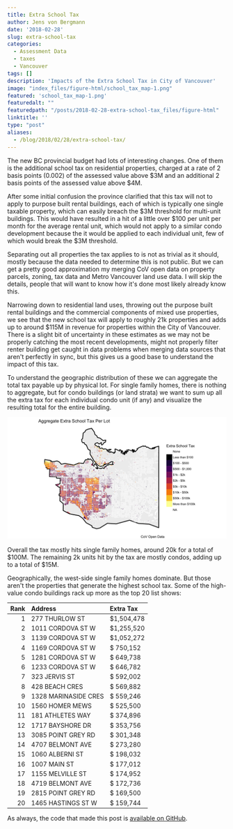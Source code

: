 ```yaml
---
title: Extra School Tax
author: Jens von Bergmann
date: '2018-02-28'
slug: extra-school-tax
categories:
  - Assessment Data
  - taxes
  - Vancouver
tags: []
description: 'Impacts of the Extra School Tax in City of Vancouver'
image: "index_files/figure-html/school_tax_map-1.png"
featured: 'school_tax_map-1.png'
featuredalt: ""
featuredpath: "/posts/2018-02-28-extra-school-tax_files/figure-html"
linktitle: ''
type: "post"
aliases:
  - /blog/2018/02/28/extra-school-tax/
---
```







The new BC provincial budget had lots of interesting changes. One of them is the additional school tax on residential properties, charged at a rate of 2 basis points (0.002) of the assessed value above $3M and an additional 2 basis points of the assessed value above $4M.

After some initial confusion the province clarified that this tax will not to apply to purpose built rental buildings, each of which is typically one single taxable property, which can easily breach the $3M threshold for multi-unit buildings. This would have resulted in a hit of a little over $100 per unit per month for the average rental unit, which would not apply to a similar condo development because the it would be applied to each individual unit, few of which would break the $3M threshold.




Separating out all properties the tax applies to is not as trivial as it should, mostly because the data needed to determine this is not public. But we can get a pretty good approximation my merging CoV open data on property parcels, zoning, tax data and Metro Vancouver land use data. I will skip the details, people that will want to know how it's done most likely already know this.

Narrowing down to residential land uses, throwing out the purpose built rental buildings and the commercial components of mixed use properties, we see that the new school tax will apply to roughly 21k properties and adds up to around $115M in revenue for properties within the City of Vancouver. There is a slight bit of uncertainty in these estimates as we may not be properly catching the most recent developments, might not properly filter renter building get caught in data problems when merging data sources that aren't perfectly in sync, but this gives us a good base to understand the impact of this tax.

To understand the geographic distribution of these we can aggregate the total tax payable up by physical lot. For single family homes, there is nothing to aggregate, but for condo buildings (or land strata) we want to sum up all the extra tax for each individual condo unit (if any) and visualize the resulting total for the entire building.

<img src="index_files/figure-html/school_tax_map-1.png" width="864" />

Overall the tax mostly hits single family homes, around 20k for a total of $100M. The remaining 2k units hit by the tax are mostly condos, adding up to a total of $15M. 

Geographically, the west-side single family homes dominate. But those aren't the properties that generate the highest school tax. Some of the high-value condo buildings rack up more as the top 20 list shows:


| Rank|Address              |Extra Tax  |
|----:|:--------------------|:----------|
|    1|277 THURLOW ST       |$1,504,478 |
|    2|1011 CORDOVA ST W    |$1,255,520 |
|    3|1139 CORDOVA ST W    |$1,052,272 |
|    4|1169 CORDOVA ST W    |$  750,152 |
|    5|1281 CORDOVA ST W    |$  649,738 |
|    6|1233 CORDOVA ST W    |$  646,782 |
|    7|323 JERVIS ST        |$  592,002 |
|    8|428 BEACH CRES       |$  569,882 |
|    9|1328 MARINASIDE CRES |$  559,246 |
|   10|1560 HOMER MEWS      |$  525,500 |
|   11|181 ATHLETES WAY     |$  374,896 |
|   12|1717 BAYSHORE DR     |$  353,756 |
|   13|3085 POINT GREY RD   |$  301,348 |
|   14|4707 BELMONT AVE     |$  273,280 |
|   15|1060 ALBERNI ST      |$  198,032 |
|   16|1007 MAIN ST         |$  177,012 |
|   17|1155 MELVILLE ST     |$  174,952 |
|   18|4719 BELMONT AVE     |$  172,736 |
|   19|2815 POINT GREY RD   |$  169,500 |
|   20|1465 HASTINGS ST W   |$  159,744 |


As always, the code that made this post is [available on GitHub](https://github.com/mountainMath/doodles/blob/master/content/posts/2018-02-28-extra-school-tax.Rmarkdown).
